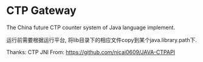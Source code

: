 # CTP Gateway

The China future CTP counter system of Java language implement.

运行前需要根据运行平台, 将lib目录下的相应文件copy到某个java.library.path下.

Thanks: 
CTP JNI From: https://github.com/nicai0609/JAVA-CTPAPI
